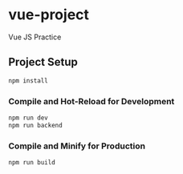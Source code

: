 # vue-project

Vue JS Practice

## Project Setup

```sh
npm install
```

### Compile and Hot-Reload for Development

```sh
npm run dev
npm run backend
```

### Compile and Minify for Production

```sh
npm run build
```
